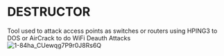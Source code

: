 # DESTRUCTOR
Tool used to attack access points as switches or routers using HPING3 to DOS or AirCrack to do WiFi Deauth Attacks
![1-84ha_CUewqg7P9r0J8Rs6Q](https://user-images.githubusercontent.com/51675112/176781155-260b8446-bbd8-4942-992a-794326804b2d.png)
